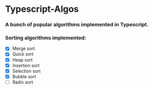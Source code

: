 
# Typescript-Algos

### A bunch of popular algorithms implemented in Typescript.

### Sorting algorithms implemented:

 - [x] Merge sort
 - [x] Quick sort
 - [x] Heap sort
 - [x] Insertion sort
 - [x] Selection sort
 - [x] Bubble sort
 - [ ] Radix sort